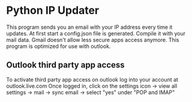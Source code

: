 # Python IP Updater

This program sends you an email with your IP address every time it updates.
At first start a config.json file is generated. Compile it with your mail data.
Gmail doesn't allow less secure apps access anymore. This program is optimized for use with outlook.

## Outlook third party app access

To activate third party app access on outlook log into your account at outlook.live.com
Once logged in, click on the settings icon -> view all settings -> mail -> sync email -> select "yes" under "POP and IMAP"
